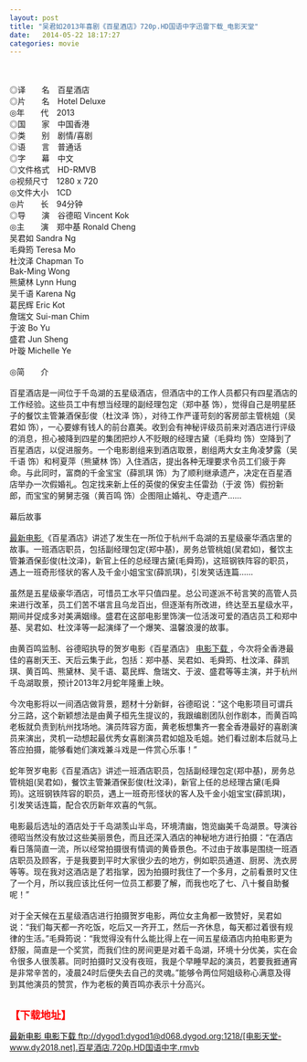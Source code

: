 ```yaml
---
layout: post
title: "吴君如2013年喜剧《百星酒店》720p.HD国语中字迅雷下载_电影天堂"
date:   2014-05-22 18:17:27
categories: movie
---
```

<html>
 <body>
  <p>
  </p>
  <p>
   <br/>
   <img alt="" border="0" src="http://apollo.s.dpool.sina.com.cn/nd/dataent/moviepic/pics/16/moviepic_1d71b53a863f9384b85ae33592a61bd6.jpg"/>
   <br/>
   <br/>
   <span>
    ◎译　　名　百星酒店
    <br/>
    ◎片　　名　Hotel Deluxe
    <br/>
    ◎年　　代　2013
    <br/>
    ◎国　　家　中国香港
    <br/>
    ◎类　　别　剧情/喜剧
    <br/>
    ◎语　　言　普通话
    <br/>
    ◎字　　幕　中文
    <br/>
    ◎文件格式　HD-RMVB
    <br/>
    ◎视频尺寸　1280 x 720
    <br/>
    ◎文件大小　1CD
    <br/>
    ◎片　　长　94分钟
    <br/>
    ◎导　　演　谷德昭 Vincent Kok
    <br/>
    ◎主　　演　郑中基 Ronald Cheng
    <br/>
    吴君如 Sandra Ng
    <br/>
    毛舜筠 Teresa Mo
    <br/>
    杜汶泽 Chapman To
    <br/>
    Bak-Ming Wong
    <br/>
    熊黛林 Lynn Hung
    <br/>
    吴千语 Karena Ng
    <br/>
    葛民辉 Eric Kot
    <br/>
    詹瑞文 Sui-man Chim
    <br/>
    于波 Bo Yu
    <br/>
    盛君 Jun Sheng
    <br/>
    叶璇 Michelle Ye
    <br/>
    <br/>
    ◎简　　介
    <br/>
    <br/>
    百星酒店是一间位于千岛湖的五星级酒店，但酒店中的工作人员都只有四星酒店的工作经验。这些员工中有想当经理的副经理包定（郑中基 饰），觉得自己是明星胚子的餐饮主管兼酒保彭俊（杜汶泽 饰），对待工作严谨苛刻的客房部主管桃姐（吴君如 饰），一心要嫁有钱人的前台嘉美。收到会有神秘评级员前来对酒店进行评级的消息，担心被降到四星的集团把炒人不贬眼的经理古黛（毛舜均 饰）空降到了百星酒店，以促进服务。一个电影剧组来到酒店取景，剧组两大女主角凌梦露（吴千语 饰）和柯夏萍（熊黛林 饰）入住酒店，提出各种无理要求令员工们疲于奔命。与此同时，富商的千金宝宝（薛凯琪 饰）为了顺利继承遗产，决定在百星酒店举办一次假婚礼。包定找来新上任的英俊的保安主任雷劲（于波 饰）假扮新郎，而宝宝的舅舅志强（黄百鸣 饰）企图阻止婚礼、夺走遗产……
    <br/>
    <br/>
    幕后故事
    <br/>
    <br/>
    <a href="http://www.dytt8.net/" target="_blank">
     <span>
      最新电影
     </span>
    </a>
    《百星酒店》讲述了发生在一所位于杭州千岛湖的五星级豪华酒店里的故事。一班酒店职员，包括副经理包定(郑中基)，房务总管桃姐(吴君如)，餐饮主管兼酒保彭俊(杜汶泽)，新官上任的总经理古黛(毛舜筠)，这班钢铁阵容的职员，遇上一班奇形怪状的客人及千金小姐宝宝(薛凯琪)，引发笑话连篇……
    <br/>
    <br/>
    虽然是五星级豪华酒店，可惜员工水平只值四星。总公司遂派不茍言笑的高管人员来进行改革，员工们苦不堪言且乌龙百出，但逐渐有所改进，终达至五星级水平，期间并促成多对美满姻缘。盛君在这部电影里饰演一位活泼可爱的酒店员工和郑中基、吴君如、杜汶泽等一起演绎了一个爆笑、温馨浪漫的故事。
    <br/>
    <br/>
    由黄百鸣监制、谷德昭执导的贺岁电影《百星酒店》
    <a href="http://bbs.bt5156.com/" target="_blank">
     <span>
      电影下载
     </span>
    </a>
    ，今次将全香港最佳的喜剧天王、天后云集于此，包括：郑中基、吴君如、毛舜筠、杜汶泽、薛凯琪、黄百鸣、熊黛林、吴千语、葛民辉、詹瑞文、于波、盛君等等主演，并于杭州千岛湖取景，预计2013年2月蛇年隆重上映。
    <br/>
    <br/>
    今次电影将以一间酒店做背景，题材十分新鲜，谷德昭说：“这个电影项目可谓兵分三路，这个新颖想法是由黄子桓先生提议的，我跟编剧团队创作剧本，而黄百鸣老板就负责到杭州找场地。演员阵容方面，黄老板想集齐一套全香港最好的喜剧演员来演出，灵机一动想起最优秀女喜剧演员君如姐及毛姐。她们看过剧本后就马上答应拍摄，能够看她们演戏兼斗戏是一件赏心乐事！”
    <br/>
    <br/>
    蛇年贺岁电影《百星酒店》讲述一班酒店职员，包括副经理包定(郑中基)，房务总管桃姐(吴君如)，餐饮主管兼酒保彭俊(杜汶泽)，新官上任的总经理古黛(毛舜筠)。这班钢铁阵容的职员，遇上一班奇形怪状的客人及千金小姐宝宝(薛凯琪)，引发笑话连篇，配合农历新年欢喜的气氛。
    <br/>
    <br/>
    电影最后选址的酒店处于千岛湖羡山半岛，环境清幽，饱览幽美千岛湖景。导演谷德昭当然没有放过这些美丽景色，而且还深入酒店的神秘地方进行拍摄：“在酒店看日落简直一流，所以经常拍摄很有情调的黄昏景色。不过由于故事是围绕一班酒店职员及顾客，于是我要到平时大家很少去的地方，例如职员通道、厨房、洗衣房等等。现在我对这酒店是了若指掌，因为拍摄时我住了一个多月，之前看景时又住了一个月，所以我应该比任何一位员工都要了解，而我也吃了七、八十餐自助餐呢！”
    <br/>
    <br/>
    对于全天候在五星级酒店进行拍摄贺岁电影，两位女主角都一致赞好，吴君如说：“我们每天都一齐吃饭，吃后又一齐开工，然后一齐休息，每天都过着很有规律的生活。”毛舜筠说：“我觉得没有什么能比得上在一间五星级酒店内拍电影更为舒服，简直是一个奖赏，而我们住的房间更是对着千岛湖，环境十分优美，实在会令很多人很羡慕。同时拍摄时又没有夜班，我是个早睡早起的演员，若要我捱通宵是非常辛苦的，凌晨24时后便失去自己的灵魂。”能够令两位阿姐级称心满意及得到其他演员的赞赏，作为老板的黄百鸣亦表示十分高兴。
   </span>
   <br/>
   <br/>
   <img alt="" border="0" src="http://img13.poco.cn/mypoco/myphoto/20130223/19/66548034201302231922093852524755421_000.jpg"/>
  </p>
  <p>
  </p>
  <p>
  </p>
  <p>
   <font color="#ff0000">
    <strong>
     <font size="4">
      【下载地址】
     </font>
    </strong>
   </font>
  </p>
  <p>
   <strong>
    <font color="#ff0000" size="4">
    </font>
   </strong>
  </p>
  <p>
   <strong>
    <font color="#ff0000" size="4">
    </font>
   </strong>
  </p>
  <a href="http://www.dytt8.net/" target="_blank">
   <span style="COLOR: black">
    最新电影
   </span>
  </a>
  <a href="http://bbs.bt5156.com/" target="_blank">
   <span style="COLOR: black">
    电影下载
   </span>
  </a>
  <a href="ftp://dygod1:dygod1@d068.dygod.org:1218/%5B%E7%94%B5%E5%BD%B1%E5%A4%A9%E5%A0%82-www.dy2018.net%5D.%E7%99%BE%E6%98%9F%E9%85%92%E5%BA%97.720p.HD%E5%9B%BD%E8%AF%AD%E4%B8%AD%E5%AD%97.rmvb">
   ftp://dygod1:dygod1@d068.dygod.org:1218/[电影天堂-www.dy2018.net].百星酒店.720p.HD国语中字.rmvb
  </a>
 </body>
</html>